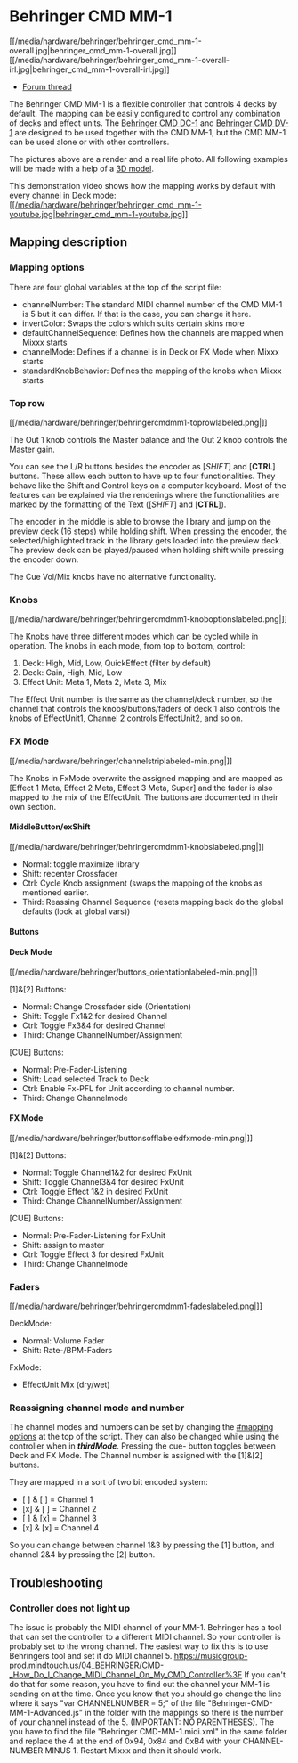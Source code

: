 # Behringer CMD MM-1

[[/media/hardware/behringer/behringer_cmd_mm-1-overall.jpg|behringer\_cmd\_mm-1-overall.jpg]]
[[/media/hardware/behringer/behringer_cmd_mm-1-overall-irl.jpg|behringer\_cmd\_mm-1-overall-irl.jpg]]

  - [Forum
    thread](https://www.mixxx.org/forums/viewtopic.php?f=7&t=9276)

The Behringer CMD MM-1 is a flexible controller that controls 4 decks by
default. The mapping can be easily configured to control any combination
of decks and effect units. The [Behringer CMD DC-1](behringer_cmd_dc-1)
and [Behringer CMD DV-1](behringer_cmd_dv-1) are designed to be used
together with the CMD MM-1, but the CMD MM-1 can be used alone or with
other controllers.

The pictures above are a render and a real life photo. All following
examples will be made with a help of a [3D
model](http://stunkit.com/data/files/etc/cmd-mm-1.blend.zip).

This demonstration video shows how the mapping works by default with
every channel in Deck mode:
[[[/media/hardware/behringer/behringer_cmd_mm-1-youtube.jpg|behringer\_cmd\_mm-1-youtube.jpg]]](https://www.youtube.com/watch?v=33t6J1hUFjM)

## Mapping description

### Mapping options

There are four global variables at the top of the script file:

  - channelNumber: The standard MIDI channel number of the CMD MM-1 is 5
    but it can differ. If that is the case, you can change it here.
  - invertColor: Swaps the colors which suits certain skins more
  - defaultChannelSequence: Defines how the channels are mapped when
    Mixxx starts
  - channelMode: Defines if a channel is in Deck or FX Mode when Mixxx
    starts
  - standardKnobBehavior: Defines the mapping of the knobs when Mixxx
    starts

### Top row

[[/media/hardware/behringer/behringercmdmm1-toprowlabeled.png|]]

The Out 1 knob controls the Master balance and the Out 2 knob controls
the Master gain.

You can see the L/R buttons besides the encoder as \[*SHIFT*\] and
\[**CTRL**\] buttons. These allow each button to have up to four
functionalities. They behave like the Shift and Control keys on a
computer keyboard. Most of the features can be explained via the
renderings where the functionalities are marked by the formatting of the
Text (\[*SHIFT*\] and \[**CTRL**\]).

The encoder in the middle is able to browse the library and jump on the
preview deck (16 steps) while holding shift. When pressing the encoder,
the selected/highlighted track in the library gets loaded into the
preview deck. The preview deck can be played/paused when holding shift
while pressing the encoder down.

The Cue Vol/Mix knobs have no alternative functionality.

### Knobs

[[/media/hardware/behringer/behringercmdmm1-knoboptionslabeled.png|]]

The Knobs have three different modes which can be cycled while in
operation. The knobs in each mode, from top to bottom, control:

1.  Deck: High, Mid, Low, QuickEffect (filter by default)
2.  Deck: Gain, High, Mid, Low
3.  Effect Unit: Meta 1, Meta 2, Meta 3, Mix

The Effect Unit number is the same as the channel/deck number, so the
channel that controls the knobs/buttons/faders of deck 1 also controls
the knobs of EffectUnit1, Channel 2 controls EffectUnit2, and so on.

### FX Mode

[[/media/hardware/behringer/channelstriplabeled-min.png|]]

The Knobs in FxMode overwrite the assigned mapping and are mapped as
\[Effect 1 Meta, Effect 2 Meta, Effect 3 Meta, Super\] and the fader is
also mapped to the mix of the EffectUnit. The buttons are documented in
their own section.

#### MiddleButton/exShift

[[/media/hardware/behringer/behringercmdmm1-knobslabeled.png|]]

  - Normal: toggle maximize library
  - Shift: recenter Crossfader
  - Ctrl: Cycle Knob assignment (swaps the mapping of the knobs as
    mentioned earlier.
  - Third: Reassing Channel Sequence (resets mapping back do the global
    defaults (look at global vars))

#### Buttons

#### Deck Mode

[[/media/hardware/behringer/buttons_orientationlabeled-min.png|]]

\[1\]&\[2\] Buttons:

  - Normal: Change Crossfader side (Orientation)
  - Shift: Toggle Fx1&2 for desired Channel
  - Ctrl: Toggle Fx3&4 for desired Channel
  - Third: Change ChannelNumber/Assignment

\[CUE\] Buttons:

  - Normal: Pre-Fader-Listening
  - Shift: Load selected Track to Deck
  - Ctrl: Enable Fx-PFL for Unit according to channel number.
  - Third: Change Channelmode

#### FX Mode

[[/media/hardware/behringer/buttonsofflabeledfxmode-min.png|]]

\[1\]&\[2\] Buttons:

  - Normal: Toggle Channel1&2 for desired FxUnit
  - Shift: Toggle Channel3&4 for desired FxUnit
  - Ctrl: Toggle Effect 1&2 in desired FxUnit
  - Third: Change ChannelNumber/Assignment

\[CUE\] Buttons:

  - Normal: Pre-Fader-Listening for FxUnit
  - Shift: assign to master
  - Ctrl: Toggle Effect 3 for desired FxUnit
  - Third: Change Channelmode

### Faders

[[/media/hardware/behringer/behringercmdmm1-fadeslabeled.png|]]

DeckMode:

  - Normal: Volume Fader
  - Shift: Rate-/BPM-Faders

FxMode:

  - EffectUnit Mix (dry/wet)

### Reassigning channel mode and number

The channel modes and numbers can be set by changing the [\#mapping
options](#mapping%20options) at the top of the script. They can also be
changed while using the controller when in ***thirdMode***. Pressing the
cue- button toggles between Deck and FX Mode. The Channel number is
assigned with the \[1\]&\[2\] buttons.

They are mapped in a sort of two bit encoded system:

  - \[ \] & \[ \] = Channel 1
  - \[x\] & \[ \] = Channel 2
  - \[ \] & \[x\] = Channel 3
  - \[x\] & \[x\] = Channel 4

So you can change between channel 1&3 by pressing the \[1\] button, and
channel 2&4 by pressing the \[2\] button.

## Troubleshooting

### Controller does not light up

The issue is probably the MIDI channel of your MM-1. Behringer has a
tool that can set the controller to a different MIDI channel. So your
controller is probably set to the wrong channel. The easiest way to fix
this is to use Behringers tool and set it do MIDI channel 5.
<https://musicgroup-prod.mindtouch.us/04_BEHRINGER/CMD-_How_Do_I_Change_MIDI_Channel_On_My_CMD_Controller%3F>
If you can't do that for some reason, you have to find out the channel
your MM-1 is sending on at the time. Once you know that you should go
change the line where it says "var CHANNELNUMBER = 5;" of the file
"Behringer-CMD-MM-1-Advanced.js" in the folder with the mappings so
there is the number of your channel instead of the 5. (IMPORTANT: NO
PARENTHESES). The you have to find the file "Behringer
CMD-MM-1.midi.xml" in the same folder and replace the 4 at the end of
0x94, 0x84 and 0xB4 with your CHANNEL-NUMBER MINUS 1. Restart Mixxx and
then it should work.
